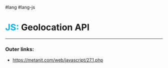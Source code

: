 #lang #lang-js
# <font color="#00b0f0">JS:</font> Geolocation API
---
### Outer links:
- https://metanit.com/web/javascript/27.1.php